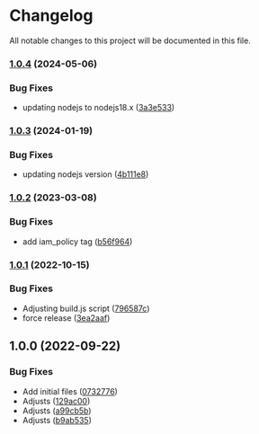 # Changelog

All notable changes to this project will be documented in this file.

### [1.0.4](https://github.com/ganexcloud/terraform-aws-cloudfront-auth/compare/v1.0.3...v1.0.4) (2024-05-06)


### Bug Fixes

* updating nodejs to nodejs18.x ([3a3e533](https://github.com/ganexcloud/terraform-aws-cloudfront-auth/commit/3a3e533d5bebd0d03f81cf3dd408965a43584e0f))

### [1.0.3](https://github.com/ganexcloud/terraform-aws-cloudfront-auth/compare/v1.0.2...v1.0.3) (2024-01-19)


### Bug Fixes

* updating nodejs version ([4b111e8](https://github.com/ganexcloud/terraform-aws-cloudfront-auth/commit/4b111e8779c147e5314c48162feb14e66b9e8ec5))

### [1.0.2](https://github.com/ganexcloud/terraform-aws-cloudfront-auth/compare/v1.0.1...v1.0.2) (2023-03-08)


### Bug Fixes

* add iam_policy tag ([b56f964](https://github.com/ganexcloud/terraform-aws-cloudfront-auth/commit/b56f96489baccfb9d14c9e883413177593ba7afd))

### [1.0.1](https://github.com/ganexcloud/terraform-aws-cloudfront-auth/compare/v1.0.0...v1.0.1) (2022-10-15)


### Bug Fixes

* Adjusting build.js script ([796587c](https://github.com/ganexcloud/terraform-aws-cloudfront-auth/commit/796587cd72ef1b4c538a0842b888fbeb11259843))
* force release ([3ea2aaf](https://github.com/ganexcloud/terraform-aws-cloudfront-auth/commit/3ea2aaf3aadf9091ae5584f0249c743aee132f80))

## 1.0.0 (2022-09-22)


### Bug Fixes

* Add initial files ([0732776](https://github.com/ganexcloud/terraform-aws-cloudfront-auth/commit/07327766688fe6c0cb1b5407e2b4a85acc719a81))
* Adjusts ([129ac00](https://github.com/ganexcloud/terraform-aws-cloudfront-auth/commit/129ac006f2dc8b03a8229b5cdd6eee660928d269))
* Adjusts ([a99cb5b](https://github.com/ganexcloud/terraform-aws-cloudfront-auth/commit/a99cb5b8d0d6f9efbf7de0378eeab1c72b967174))
* Adjusts ([b9ab535](https://github.com/ganexcloud/terraform-aws-cloudfront-auth/commit/b9ab535d98ef81f1f22d6aaee1b81b5beaa06749))
